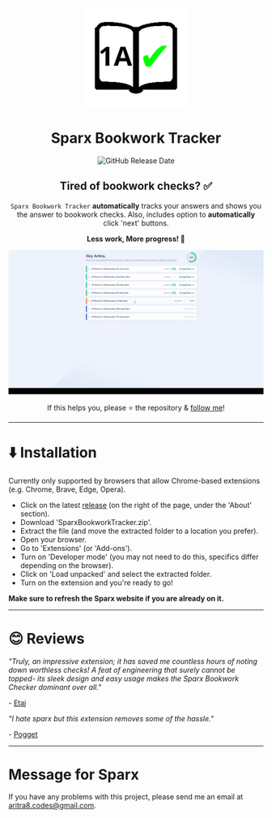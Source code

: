 <div align="center">
  <img src="readme_files/logo.png" alt="Sparx Bookwork Tracker logo" width="200">

  # Sparx Bookwork Tracker

  ![GitHub Release Date](https://img.shields.io/github/release-date/aritra-codes/sparx-bookwork-tracker)


  ## Tired of bookwork checks? ✅

  `Sparx Bookwork Tracker` **automatically** tracks your answers and shows you the answer to bookwork checks. Also, includes option to **automatically** click 'next' buttons.

  **Less work, More progress! 💪**

  ![A gif of the extension running](readme_files/running.gif)

  If this helps you, please ⭐ the repository & [follow me](https://github.com/aritra-codes)!
</div>

---

# ⬇️ Installation

Currently only supported by browsers that allow Chrome-based extensions (e.g. Chrome, Brave, Edge, Opera).

- Click on the latest [release](https://github.com/aritra-codes/sparx-bookwork-tracker/releases/) (on the right of the page, under the 'About' section).
- Download 'SparxBookworkTracker.zip'.
- Extract the file (and move the extracted folder to a location you prefer).
- Open your browser.
- Go to 'Extensions' (or 'Add-ons').
- Turn on 'Developer mode' (you may not need to do this, specifics differ depending on the browser).
- Click on 'Load unpacked' and select the extracted folder.
- Turn on the extension and you're ready to go!

**Make sure to refresh the Sparx website if you are already on it.**

---

# 😊 Reviews

*"Truly, an impressive extension; it has saved me countless hours of noting down worthless checks! A feat of engineering that surely cannot be topped- its sleek design and easy usage makes the Sparx Bookwork Checker dominant over all."*

\- [Etaj](https://github.com/Etaj-codes)

*"I hate sparx but this extension removes some of the hassle."*

\- [Pogget](https://github.com/Pogget)

---

# Message for Sparx

If you have any problems with this project, please send me an email at aritra8.codes@gmail.com.